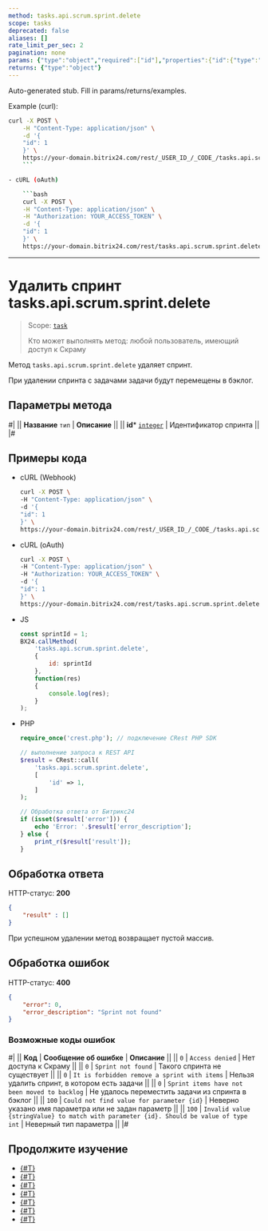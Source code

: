```yaml
---
method: tasks.api.scrum.sprint.delete
scope: tasks
deprecated: false
aliases: []
rate_limit_per_sec: 2
pagination: none
params: {"type":"object","required":["id"],"properties":{"id":{"type":"integer"}}}
returns: {"type":"object"}
---
```


Auto-generated stub. Fill in params/returns/examples.

Example (curl):

```bash
curl -X POST \
    -H "Content-Type: application/json" \
    -d '{
    "id": 1
    }' \
    https://your-domain.bitrix24.com/rest/_USER_ID_/_CODE_/tasks.api.scrum.sprint.delete
    ```

- cURL (oAuth)

    ```bash
    curl -X POST \
    -H "Content-Type: application/json" \
    -H "Authorization: YOUR_ACCESS_TOKEN" \
    -d '{
    "id": 1
    }' \
    https://your-domain.bitrix24.com/rest/tasks.api.scrum.sprint.delete
```

---

# Удалить спринт tasks.api.scrum.sprint.delete

> Scope: [`task`](../../../scopes/permissions.md)
>
> Кто может выполнять метод: любой пользователь, имеющий доступ к Скраму

Метод `tasks.api.scrum.sprint.delete` удаляет спринт.

При удалении спринта с задачами задачи будут перемещены в бэклог.

## Параметры метода



#|
|| **Название**
`тип` | **Описание** ||
|| **id***
[`integer`](../../../data-types.md) | Идентификатор спринта ||
|#

## Примеры кода





- cURL (Webhook)

    ```bash
    curl -X POST \
    -H "Content-Type: application/json" \
    -d '{
    "id": 1
    }' \
    https://your-domain.bitrix24.com/rest/_USER_ID_/_CODE_/tasks.api.scrum.sprint.delete
    ```

- cURL (oAuth)

    ```bash
    curl -X POST \
    -H "Content-Type: application/json" \
    -H "Authorization: YOUR_ACCESS_TOKEN" \
    -d '{
    "id": 1
    }' \
    https://your-domain.bitrix24.com/rest/tasks.api.scrum.sprint.delete
    ```

- JS

    ```js
    const sprintId = 1;
    BX24.callMethod(
        'tasks.api.scrum.sprint.delete',
        {
            id: sprintId
        },
        function(res)
        {
            console.log(res);
        }
    );
    ```

- PHP

    ```php
    require_once('crest.php'); // подключение CRest PHP SDK

    // выполнение запроса к REST API
    $result = CRest::call(
        'tasks.api.scrum.sprint.delete',
        [
            'id' => 1,
        ]
    );

    // Обработка ответа от Битрикс24
    if (isset($result['error'])) {
        echo 'Error: '.$result['error_description'];
    } else {
        print_r($result['result']);
    }
    ```



## Обработка ответа

HTTP-статус: **200**

```json
{
    "result" : []
}
```

При успешном удалении метод возвращает пустой массив.

## Обработка ошибок

HTTP-статус: **400**

```json
{
    "error": 0,
    "error_description": "Sprint not found"
}
```



### Возможные коды ошибок

#|
|| **Код** | **Cообщение об ошибке** | **Описание** ||
|| `0` | `Access denied` | Нет доступа к Скраму ||
|| `0` | `Sprint not found` | Такого спринта не существует ||
|| `0` | `It is forbidden remove a sprint with items` | Нельзя удалить спринт, в котором есть задачи ||
|| `0` | `Sprint items have not been moved to backlog` | Не удалось переместить задачи из спринта в бэклог ||
|| `100` | `Could not find value for parameter {id}` | Неверно указано имя параметра или не задан параметр ||
|| `100` | `Invalid value {stringValue} to match with parameter {id}. Should be value of type int` | Неверный тип параметра ||
|#



## Продолжите изучение

- [{#T}](./tasks-api-scrum-sprint-add.md)
- [{#T}](./tasks-api-scrum-sprint-update.md)
- [{#T}](./tasks-api-scrum-sprint-start.md)
- [{#T}](./tasks-api-scrum-sprint-complete.md)
- [{#T}](./tasks-api-scrum-sprint-get.md)
- [{#T}](./tasks-api-scrum-sprint-list.md)
- [{#T}](./tasks-api-scrum-sprint-get-fields.md)
